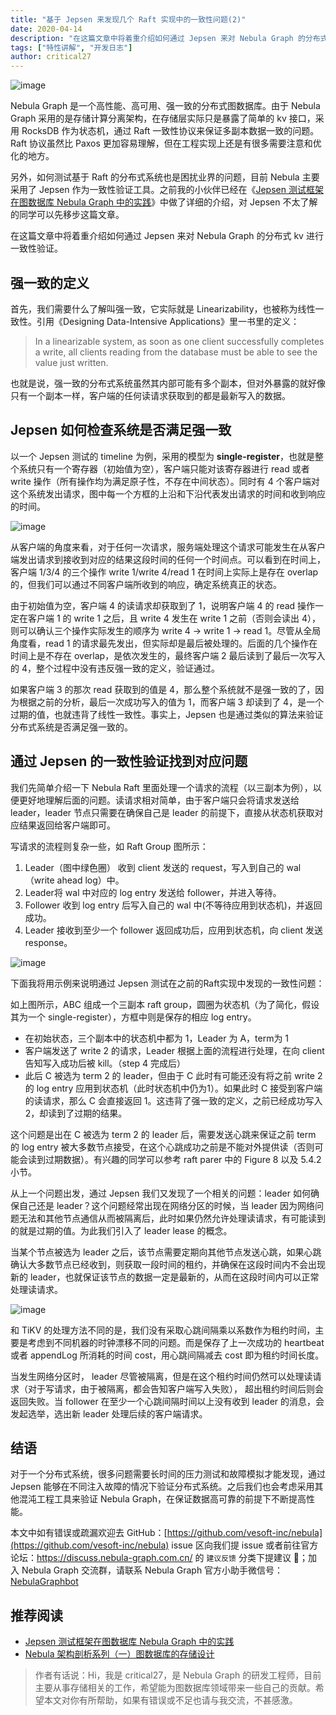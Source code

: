 ```yaml
---
title: "基于 Jepsen 来发现几个 Raft 实现中的一致性问题(2)"
date: 2020-04-14
description: "在这篇文章中将着重介绍如何通过 Jepsen 来对 Nebula Graph 的分布式 kv 进行一致性验证。"
tags: ["特性讲解", "开发日志"]
author: critical27
---
```


![image](https://nebula-blog.azureedge.net/nebula-blog/detect01.png)

Nebula Graph 是一个高性能、高可用、强一致的分布式图数据库。由于 Nebula Graph 采用的是存储计算分离架构，在存储层实际只是暴露了简单的 kv 接口，采用 RocksDB 作为状态机，通过 Raft 一致性协议来保证多副本数据一致的问题。Raft 协议虽然比 Paxos 更加容易理解，但在工程实现上还是有很多需要注意和优化的地方。

另外，如何测试基于 Raft 的分布式系统也是困扰业界的问题，目前 Nebula 主要采用了 Jepsen 作为一致性验证工具。之前我的小伙伴已经在《[Jepsen 测试框架在图数据库 Nebula Graph 中的实践](https://nebula-graph.io/cn/posts/practice-jepsen-test-framework-in-nebula-graph/)》中做了详细的介绍，对 Jepsen 不太了解的同学可以先移步这篇文章。

在这篇文章中将着重介绍如何通过 Jepsen 来对 Nebula Graph 的分布式 kv 进行一致性验证。

## 强一致的定义

首先，我们需要什么了解叫强一致，它实际就是 Linearizability，也被称为线性一致性。引用《Designing Data-Intensive Applications》里一书里的定义：

> In a linearizable system, as soon as one client successfully completes a write, all clients reading from the database must be able to see the value just written.

也就是说，强一致的分布式系统虽然其内部可能有多个副本，但对外暴露的就好像只有一个副本一样，客户端的任何读请求获取到的都是最新写入的数据。

## Jepsen 如何检查系统是否满足强一致

以一个 Jepsen 测试的 timeline 为例，采用的模型为 **single-register**，也就是整个系统只有一个寄存器（初始值为空），客户端只能对该寄存器进行 read 或者 write 操作（所有操作均为满足原子性，不存在中间状态）。同时有 4 个客户端对这个系统发出请求，图中每一个方框的上沿和下沿代表发出请求的时间和收到响应的时间。

![image](https://nebula-blog.azureedge.net/nebula-blog/detect02.png)

从客户端的角度来看，对于任何一次请求，服务端处理这个请求可能发生在从客户端发出请求到接收到对应的结果这段时间的任何一个时间点。可以看到在时间上，客户端 1/3/4 的三个操作 write 1/write 4/read 1 在时间上实际上是存在 overlap 的，但我们可以通过不同客户端所收到的响应，确定系统真正的状态。

由于初始值为空，客户端 4 的读请求却获取到了 1，说明客户端 4 的 read 操作一定在客户端 1 的 write 1 之后，且 write 4 发生在 write 1 之前（否则会读出 4），则可以确认三个操作实际发生的顺序为 write 4 -> write 1 -> read 1。尽管从全局角度看，read 1 的请求最先发出，但实际却是最后被处理的。后面的几个操作在时间上是不存在 overlap，是依次发生的，最终客户端 2 最后读到了最后一次写入的 4，整个过程中没有违反强一致的定义，验证通过。

如果客户端 3 的那次 read 获取到的值是 4，那么整个系统就不是强一致的了，因为根据之前的分析，最后一次成功写入的值为 1，而客户端 3 却读到了 4，是一个过期的值，也就违背了线性一致性。事实上，Jepsen 也是通过类似的算法来验证分布式系统是否满足强一致的。

## 通过 Jepsen 的一致性验证找到对应问题

我们先简单介绍一下 Nebula Raft 里面处理一个请求的流程（以三副本为例），以便更好地理解后面的问题。读请求相对简单，由于客户端只会将请求发送给 leader，leader 节点只需要在确保自己是 leader 的前提下，直接从状态机获取对应结果返回给客户端即可。

写请求的流程则复杂一些，如 Raft Group 图所示：
1. Leader（图中绿色圈） 收到 client 发送的 request，写入到自己的 wal（write ahead log）中。
1. Leader将 wal 中对应的 log entry 发送给 follower，并进入等待。
1. Follower 收到 log entry 后写入自己的 wal 中(不等待应用到状态机)，并返回成功。
1. Leader 接收到至少一个 follower 返回成功后，应用到状态机，向 client 发送 response。

![image](https://nebula-blog.azureedge.net/nebula-blog/detect03.png)

下面我将用示例来说明通过 Jepsen 测试在之前的Raft实现中发现的一致性问题：

如上图所示，ABC 组成一个三副本 raft group，圆圈为状态机（为了简化，假设其为一个 single-register），方框中则是保存的相应 log entry。
- 在初始状态，三个副本中的状态机中都为 1，Leader 为 A，term为 1
- 客户端发送了 write 2 的请求，Leader 根据上面的流程进行处理，在向 client 告知写入成功后被 kill。（step 4 完成后）
- 此后 C 被选为 term 2 的 leader，但由于 C 此时有可能还没有将之前 write 2 的 log entry 应用到状态机（此时状态机中仍为1）。如果此时 C 接受到客户端的读请求，那么 C 会直接返回 1。这违背了强一致的定义，之前已经成功写入 2，却读到了过期的结果。


这个问题是出在 C 被选为 term 2 的 leader 后，需要发送心跳来保证之前 term 的 log entry 被大多数节点接受，在这个心跳成功之前是不能对外提供读（否则可能会读到过期数据）。有兴趣的同学可以参考 raft parer 中的 Figure 8 以及 5.4.2 小节。

从上一个问题出发，通过 Jepsen 我们又发现了一个相关的问题：leader 如何确保自己还是 leader？这个问题经常出现在网络分区的时候，当 leader 因为网络问题无法和其他节点通信从而被隔离后，此时如果仍然允许处理读请求，有可能读到的就是过期的值。为此我们引入了 leader lease 的概念。

当某个节点被选为 leader 之后，该节点需要定期向其他节点发送心跳，如果心跳确认大多数节点已经收到，则获取一段时间的租约，并确保在这段时间内不会出现新的 leader，也就保证该节点的数据一定是最新的，从而在这段时间内可以正常处理读请求。

![image](https://nebula-blog.azureedge.net/nebula-blog/detect04.png)

和 TiKV 的处理方法不同的是，我们没有采取心跳间隔乘以系数作为租约时间，主要是考虑到不同机器的时钟漂移不同的问题。而是保存了上一次成功的 heartbeat 或者 appendLog 所消耗的时间 cost，用心跳间隔减去 cost 即为租约时间长度。

当发生网络分区时， leader 尽管被隔离，但是在这个租约时间仍然可以处理读请求（对于写请求，由于被隔离，都会告知客户端写入失败）， 超出租约时间后则会返回失败。当 follower 在至少一个心跳间隔时间以上没有收到 leader 的消息，会发起选举，选出新 leader 处理后续的客户端请求。

## 结语

对于一个分布式系统，很多问题需要长时间的压力测试和故障模拟才能发现，通过 Jepsen 能够在不同注入故障的情况下验证分布式系统。之后我们也会考虑采用其他混沌工程工具来验证 Nebula Graph，在保证数据高可靠的前提下不断提高性能。

本文中如有错误或疏漏欢迎去 GitHub：[https://github.com/vesoft-inc/nebula](https://github.com/vesoft-inc/nebula) issue 区向我们提 issue 或者前往官方论坛：https://discuss.nebula-graph.com.cn/ 的 `建议反馈` 分类下提建议 👏；加入 Nebula Graph 交流群，请联系 Nebula Graph 官方小助手微信号：[NebulaGraphbot](https://nebula-blog.azureedge.net/nebula-blog/nbot.png)

## 推荐阅读

- [Jepsen 测试框架在图数据库 Nebula Graph 中的实践](https://nebula-graph.io/cn/posts/practice-jepsen-test-framework-in-nebula-graph/)
- [Nebula 架构剖析系列（一）图数据库的存储设计](https://nebula-graph.io/cn/posts/nebula-graph-storage-engine-overview/)

> 作者有话说：Hi，我是 critical27，是 Nebula Graph 的研发工程师，目前主要从事存储相关的工作，希望能为图数据库领域带来一些自己的贡献。希望本文对你有所帮助，如果有错误或不足也请与我交流，不甚感激。

